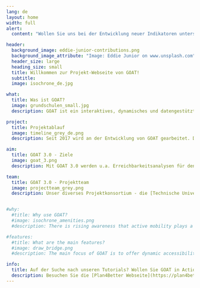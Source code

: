 ```yaml
---
lang: de
layout: home
width: full
alert:
  content: "Wollen Sie uns bei der Entwicklung neuer Indikatoren unterstützen? Machen Sie mit bei unserer [Umfrage](https://www.umfrage.sv.bgu.tum.de/index.php/461849)!"

header:
  background_image: eddie-junior-contributions.png
  background_image_attribute: "Image: Eddie Junior on www.unsplash.com"
  header_size: large
  heading_size: small
  title: Willkommen zur Projekt-Webseite von GOAT!
  subtitle:
  image: isochrone_de.jpg

what:
  title: Was ist GOAT?
  image: grundschulen_small.jpg
  description: GOAT ist ein interaktives, dynamisches und datengestütztes Planungswerkzeug für die Erreichbarkeitsplanung. Es wird von einer aktiven Community als Open-Source-Projekt entwickelt. Mit GOAT können Erreichbarkeitsanalysen mit verschiedenen Verkehrsmitteln berechnet werden. Regelmäßig kommen neue Funktionen und Verbesserungen hinzu. 

project:
  title: Projektablauf
  image: timeline_grey_de.png
  description: Seit 2017 wird an der Entwicklung von GOAT gearbeitet. Der bisher größte Meilenstein war der Release der Version 1.0 und die Gründung von [Plan4Better](https://plan4better.de) als Core-Entwickler sowie Vertreiber der Software. Derzeit werden im Rahmen des 3-jährigen Projektes "GOAT 3.0" (mFUND Förderlinie 2) zahlreiche neue Features in einem ko-kreativen Prozess entwickelt. 

aim:
  title: GOAT 3.0 - Ziele
  image: goat_3.png
  description: Mit GOAT 3.0 werden u.a. Erreichbarkeitsanalysen für den öffentlichen Nahverkehr, das Auto sowie für On-Demand-Verkehre und intermodale Wegeketten (B+R, P+R) ermöglicht. Außerdem werden weitere Indikatoren, wie ein 15-Minuten-Stadt Indikator, und Analyseoptionen für die Planung von Grün- und Freiräumen entwickelt. Durch die Integration von zusätzlichen räumlichen Datensätzen und eine smarte Visualisierung werden die Analysen komplettiert.

team:
  title: GOAT 3.0 - Projektteam
  image: projectteam_grey.png
  description: Unser diverses Projektkonsortium - die [Technische Universität München (TUM)](https://www.mos.ed.tum.de/sv/startseite/), die [Plan4Better GmbH (P4B)](https://plan4better.de), das [Leibniz-Institut für ökologische Raumentwicklung Dresden (IÖR)](https://www.ioer.de/), die [Prof. Schaller UmweltConsult GmbH (PSU)](https://www.psu-schaller.de/) und der [Münchner Verkehrs- und Tarifverbund GmbH (MVV)](https://www.mvv-muenchen.de/) - beinhaltet Experten:innen aus der Erreichbarkeitsplanung, der GIS-Entwicklung, der Grünraumplanung, dem ÖPNV-Ausbau und vielem mehr. 


#why:
  #title: Why use GOAT?
  #image: isochrone_amenities.png
  #description: There is rising awareness that active mobility plays a vital role in urban transport systems. However, to date there are few planning instruments that are focusing on walking and cycling. GOAT as an accessibility tool is therefore designed to model walking/cycling accessibility and serve as a suitable instrument for easier, better, and more open transport and urban planning.

#features:
  #title: What are the main features?
  #image: draw_bridge.png
  #description: The main focus of GOAT is to offer dynamic accessibility analysis at the street, neighborhood, and district level. With GOAT, you can calculate different accessibility indicators such as isochrones and gravity-based heatmaps. What is special about GOAT is that you can develop your own case scenarios. For instance, you can model the effects of a new bridge or new housing development on accessibility. 

info: 
  title: Auf der Suche nach unseren Tutorials? Wollen Sie GOAT in Action sehen?
  description: Besuchen Sie die [Plan4Better Webseite](https://plan4better.de)!
---
```

